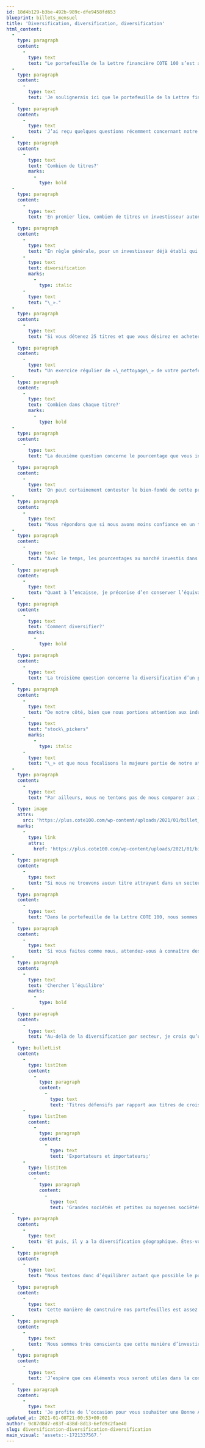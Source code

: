 ```yaml
---
id: 18d4b129-b3be-492b-989c-dfe9458fd653
blueprint: billets_mensuel
title: 'Diversification, diversification, diversification'
html_content:
  -
    type: paragraph
    content:
      -
        type: text
        text: "Le portefeuille de la Lettre financière COTE 100 s’est apprécié de 13,1\_% en 2020, une performance que nous jugeons très satisfaisante. Plus important, son rendement annuel composé depuis 1988 se chiffre à 11,94\_%."
  -
    type: paragraph
    content:
      -
        type: text
        text: 'Je soulignerais ici que le portefeuille de la Lettre financière est axé sur la croissance, l’appréciation du capital, et qu’il est sensiblement différent de nos portefeuilles de gestion privée dont l’objectif est davantage axé sur la préservation du capital. Cela dit, si le rendement du portefeuille de la Lettre a légèrement surpassé celui de nos portefeuilles de gestion privée en 2020, le contraire avait été vrai au cours des deux années précédentes.'
  -
    type: paragraph
    content:
      -
        type: text
        text: 'J’ai reçu quelques questions récemment concernant notre méthode de construction de portefeuille et j’ai pensé que le moment était approprié pour discuter du sujet. J’aborde donc quelques-unes des questions qu’un investisseur autonome se pose fréquemment concernant la construction de son portefeuille.'
  -
    type: paragraph
    content:
      -
        type: text
        text: 'Combien de titres?'
        marks:
          -
            type: bold
  -
    type: paragraph
    content:
      -
        type: text
        text: 'En premier lieu, combien de titres un investisseur autonome devrait-il détenir dans son portefeuille?'
  -
    type: paragraph
    content:
      -
        type: text
        text: "En règle générale, pour un investisseur déjà établi qui possède un portefeuille d’une certaine taille et qui n’est plus en mode de construction et d’ajouts constants à ce portefeuille, nous recommandons entre 20 et 30 titres. Il n’y a pas de formule magique, cependant. Il reste que j’estime que moins de 20 titres n’assure probablement pas une diversification adéquate, alors que plus de 30 titres exige beaucoup de travail de suivi et une certaine redondance au niveau de la diversification. Je sais que de nombreux investisseurs ont cette tendance à augmenter sans cesse le nombre de titres qu’ils possèdent en portefeuille, achetant un nouveau titre chaque fois qu’ils cotisent à leur portefeuille. À la longue, une telle pratique se traduit par un portefeuille de 50, voire 75 ou 100 titres. Or, comme l’a déjà dit le célèbre investisseur Peter Lynch, une trop grande diversification n’est pas souhaitable – il l’appelait «\_"
      -
        type: text
        text: diworsification
        marks:
          -
            type: italic
      -
        type: text
        text: "\_»."
  -
    type: paragraph
    content:
      -
        type: text
        text: "Si vous détenez 25 titres et que vous désirez en acheter un nouveau, je suggère que vous en vendiez un qui fait déjà partie de votre portefeuille, évidemment celui en lequel vous avez le moins confiance à long terme. C’est un peu comme la loi de la sélection naturelle\_(à laquelle nous tenterons régulièrement de donner un bon coup de pouce : les titres les plus forts restent et les plus faibles disparaissent graduellement). En même temps, si le titre que vous convoitez n’est pas plus attrayant que le moins intéressant des titres de votre portefeuille, vous ne devriez tout simplement pas l’acheter."
  -
    type: paragraph
    content:
      -
        type: text
        text: "Un exercice régulier de «\_nettoyage\_» de votre portefeuille est à mon avis une saine habitude à adopter. Par exemple, un grand ménage annuel vous permettra d’élaguer les branches mortes et de couper les arbres malades qui font du tort à ceux qui sont plus sains."
  -
    type: paragraph
    content:
      -
        type: text
        text: 'Combien dans chaque titre?'
        marks:
          -
            type: bold
  -
    type: paragraph
    content:
      -
        type: text
        text: "La deuxième question concerne le pourcentage que vous investirez dans un titre. De notre côté, nous avons tendance à placer le même pourcentage dans chacun de nos titres. Ainsi, si l’on vise 25 titres, on placera près de 4\_% dans chacun, peut-être un peu moins afin de conserver en tout temps l’équivalent d’une position en encaisse, donc environ 3,8\_% (100\_% / 26 = 3,85\_%)."
  -
    type: paragraph
    content:
      -
        type: text
        text: 'On peut certainement contester le bien-fondé de cette pratique – pourquoi ne pas placer plus d’argent dans un titre en lequel nous avons le plus confiance? Et moins dans celui qui nous inspire moins confiance?'
  -
    type: paragraph
    content:
      -
        type: text
        text: "Nous répondons que si nous avons moins confiance en un titre, nous ne devrions tout simplement pas l’acheter ou, si nous le détenons déjà, le vendre. Quant à placer plus de, disons, 4\_% dans un titre signifie prendre un risque accru. L’expérience des 30 dernières années me porte à croire qu’il est bien difficile de savoir à l’avance lequel de nos 25 titres en portefeuille fera mieux dans la prochaine année… On pourrait pousser l’exercice à l’extrême\_: pourquoi ne pas simplement détenir un seul titre dans son portefeuille?"
  -
    type: paragraph
    content:
      -
        type: text
        text: "Avec le temps, les pourcentages au marché investis dans chacun des titres du portefeuille se démarqueront sensiblement de 4\_% – les titres qui se seront le plus apprécié accapareront un pourcentage croissant alors que les titres moins performants deviendront de plus en plus petits. Nous avons tendance à «\_laisser courir\_» nos titres gagnants à long terme. Par contre, je dirais que vous ne devriez probablement pas laisser un titre accaparer plus de 10 % de votre portefeuille. Quant aux titres dont le poids a notablement baissé, il s’agit de déterminer s’ils ne nous inspirent plus confiance (auquel cas, nous devrions vendre) ou si, au contraire, nous croyons qu’ils sont toujours aussi (ou plus) attrayants qu’avant (auquel cas, nous réinvestirons pour ramener notre position à près de 4 %)."
  -
    type: paragraph
    content:
      -
        type: text
        text: "Quant à l’encaisse, je préconise d’en conserver l’équivalent d’une position en tout temps (environ 4\_%, dans notre cas). Cette pratique permet de profiter de toute occasion d’achat susceptible de se présenter sans être forcé de vendre un titre."
  -
    type: paragraph
    content:
      -
        type: text
        text: 'Comment diversifier?'
        marks:
          -
            type: bold
  -
    type: paragraph
    content:
      -
        type: text
        text: 'La troisième question concerne la diversification d’un portefeuille. C’est bien beau de détenir 25 titres équipondérés, mais si 15 d’entre eux sont dans le domaine, vous n’obtiendrez pas une diversification adéquate. Encore là, il n’y a pas de formule magique – à chacun sa méthode, pourvu qu’elle soit sensée!'
  -
    type: paragraph
    content:
      -
        type: text
        text: "De notre côté, bien que nous portions attention aux industries dans lesquelles nous investissons et au pourcentage alloué à chacun des secteurs, je soulignerais que nous sommes avant tout des «\_"
      -
        type: text
        text: "stock\_pickers"
        marks:
          -
            type: italic
      -
        type: text
        text: "\_» et que nous focalisons la majeure partie de notre attention sur les entreprises dans lesquelles nous investissons. Je continue de croire que la meilleure manière de réduire le risque est de bien choisir ses titres. Ainsi, nous serons prêts à détenir quelques titres d’un même secteur si nous sommes d’avis que ces titres sont des aubaines."
  -
    type: paragraph
    content:
      -
        type: text
        text: "Par ailleurs, nous ne tentons pas de nous comparer aux indices boursiers et aux pourcentages alloués par ces indices à chaque secteur. Voici la répartition sectorielle du fonds négocié en Bourse (ETF), qui reproduit l’indice S&P/TSX canadien (XIC), par ordre décroissant d’importance\_:"
  -
    type: image
    attrs:
      src: 'https://plus.cote100.com/wp-content/uploads/2021/01/billet_1-251x300.png'
    marks:
      -
        type: link
        attrs:
          href: 'https://plus.cote100.com/wp-content/uploads/2021/01/billet_1.png'
  -
    type: paragraph
    content:
      -
        type: text
        text: "Si nous ne trouvons aucun titre attrayant dans un secteur, nous n’investirons tout simplement pas dans ce secteur. Ainsi, nous ne possédons aucun titre dans les secteurs des Matériaux de base et de l’Énergie, lesquels représentent 26,2\_% de l’indice canadien. Même chose si l’on ne comprend pas bien le secteur comme, par exemple, la biotechnologie."
  -
    type: paragraph
    content:
      -
        type: text
        text: "Dans le portefeuille de la Lettre COTE 100, nous sommes absents de cinq secteurs sur un total de 11. Nous possédons des placements dans les six secteurs restants : Technologies de l’information (25,3 %), Consommation discrétionnaire (20,2 %), Industriel (18,5 %), Consommation de base (12,0 %),\_ Finance (12,3 %) et Santé (6,49%)."
  -
    type: paragraph
    content:
      -
        type: text
        text: 'Si vous faites comme nous, attendez-vous à connaître des périodes pendant lesquelles vos rendements seront largement inférieurs à ceux des indices boursiers. Nous avons connu de telles périodes à la fin des années 1990 alors que les titres techno propulsaient les marchés (comme de nos jours!) ou au milieu des années 2000 alors que c’étaient les titres de ressources naturelles qui avaient la cote.'
  -
    type: paragraph
    content:
      -
        type: text
        text: 'Chercher l’équilibre'
        marks:
          -
            type: bold
  -
    type: paragraph
    content:
      -
        type: text
        text: "Au-delà de la diversification par secteur, je crois qu’un investisseur devrait viser un équilibre entre ses sociétés en portefeuille. Parmi les facteurs qu’il devrait chercher à équilibrer, je mentionnerais ceux-ci\_:"
  -
    type: bulletList
    content:
      -
        type: listItem
        content:
          -
            type: paragraph
            content:
              -
                type: text
                text: 'Titres défensifs par rapport aux titres de croissance;'
      -
        type: listItem
        content:
          -
            type: paragraph
            content:
              -
                type: text
                text: 'Exportateurs et importateurs;'
      -
        type: listItem
        content:
          -
            type: paragraph
            content:
              -
                type: text
                text: 'Grandes sociétés et petites ou moyennes sociétés.'
  -
    type: paragraph
    content:
      -
        type: text
        text: 'Et puis, il y a la diversification géographique. Êtes-vous en mesure de dire quelle région du monde connaîtra la meilleure performance financière et la meilleure croissance économique au cours des prochaines années? Pas moi. On peut avoir une bonne idée de la croissance économique à venir de certains pays, mais pour ce qui est de quelle région connaîtra la meilleure performance boursière, je doute fort que quiconque puisse l’identifier.'
  -
    type: paragraph
    content:
      -
        type: text
        text: "Nous tentons donc d’équilibrer autant que possible le portefeuille entre les titres canadiens et les titres américains. Au 31 décembre, les pourcentages respectifs des titres canadiens et américains étaient de 49,7\_% et 50,3\_%. J’avoue qu’il sera probablement de plus en plus difficile au cours des années à venir de maintenir cet équilibre car il me semble que le nombre de titres de sociétés attrayantes devient de plus en plus restreint par rapport au marché américain. C’est d’ailleurs une raison pourquoi nous considérerons de plus en plus quelques titres hors-Amérique dans les trimestres à venir."
  -
    type: paragraph
    content:
      -
        type: text
        text: 'Cette manière de construire nos portefeuilles est assez unique à COTE 100. Je crois que très peu de gestionnaires seront prêts à exclure de grands pans du marché boursier tel que nous le faisons.'
  -
    type: paragraph
    content:
      -
        type: text
        text: 'Nous sommes très conscients que cette manière d’investir accroît sensiblement la possibilité (est-ce vraiment un risque?) que la performance de nos portefeuilles se démarque appréciablement de celle des marchés. Pour nous, cet argument n’est pas vraiment valable. Nous sommes davantage intéressés par des rendements attrayants à long terme en termes absolus, tout en minimisant autant que possible les risques encourus, que par notre performance relative. Or, la seule façon de battre les indices à long terme est de s’en démarquer sensiblement.'
  -
    type: paragraph
    content:
      -
        type: text
        text: 'J’espère que ces éléments vous seront utiles dans la construction de vos portefeuilles. Il importe toutefois de souligner que ces diverses façons de faire sont propres à COTE 100 et qu’elles ne conviendront certainement pas à tous les investisseurs. Mais, quelle que soit votre méthode, assurez-vous à tout le moins de prendre toutes les mesures possibles pour minimiser le risque de votre portefeuille par une saine diversification.'
  -
    type: paragraph
    content:
      -
        type: text
        text: 'Je profite de l’occasion pour vous souhaiter une Bonne Année 2021! Santé, prospérité et un retour rapide à la normalité!'
updated_at: 2021-01-08T21:00:53+00:00
author: 9c87d8d7-e83f-438d-8d13-6efd9c2fae40
slug: diversification-diversification-diversification
main_visual: 'assets::-1721337567.'
---
```

